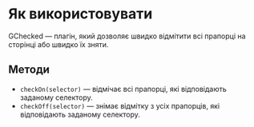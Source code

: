# Як використовувати

GChecked — плагін, який дозволяє швидко відмітити всі прапорці на сторінці або швидко їх зняти.

## Методи

- `checkOn(selector)` — відмічає всі прапорці, які відповідають заданому селектору.
- `checkOff(selector)` — знімає відмітку з усіх прапорців, які відповідають заданому селектору.
